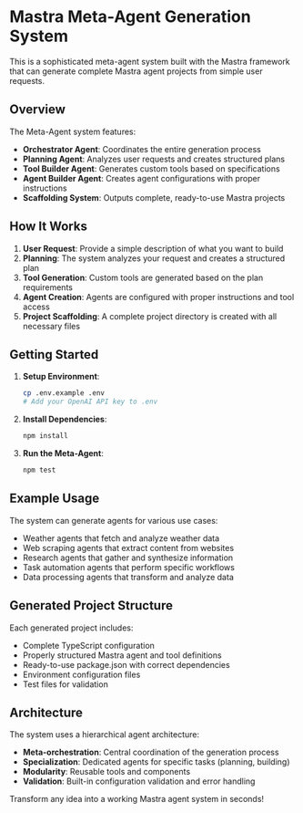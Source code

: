 # Mastra Meta-Agent Generation System

This is a sophisticated meta-agent system built with the Mastra framework that can generate complete Mastra agent projects from simple user requests.

## Overview

The Meta-Agent system features:

- **Orchestrator Agent**: Coordinates the entire generation process
- **Planning Agent**: Analyzes user requests and creates structured plans
- **Tool Builder Agent**: Generates custom tools based on specifications
- **Agent Builder Agent**: Creates agent configurations with proper instructions
- **Scaffolding System**: Outputs complete, ready-to-use Mastra projects

## How It Works

1. **User Request**: Provide a simple description of what you want to build
2. **Planning**: The system analyzes your request and creates a structured plan
3. **Tool Generation**: Custom tools are generated based on the plan requirements
4. **Agent Creation**: Agents are configured with proper instructions and tool access
5. **Project Scaffolding**: A complete project directory is created with all necessary files

## Getting Started

1. **Setup Environment**: 
   ```bash
   cp .env.example .env
   # Add your OpenAI API key to .env
   ```

2. **Install Dependencies**:
   ```bash
   npm install
   ```

3. **Run the Meta-Agent**:
   ```bash
   npm test
   ```

## Example Usage

The system can generate agents for various use cases:

- Weather agents that fetch and analyze weather data
- Web scraping agents that extract content from websites
- Research agents that gather and synthesize information
- Task automation agents that perform specific workflows
- Data processing agents that transform and analyze data

## Generated Project Structure

Each generated project includes:
- Complete TypeScript configuration
- Properly structured Mastra agent and tool definitions
- Ready-to-use package.json with correct dependencies
- Environment configuration files
- Test files for validation

## Architecture

The system uses a hierarchical agent architecture:
- **Meta-orchestration**: Central coordination of the generation process
- **Specialization**: Dedicated agents for specific tasks (planning, building)
- **Modularity**: Reusable tools and components
- **Validation**: Built-in configuration validation and error handling

Transform any idea into a working Mastra agent system in seconds!